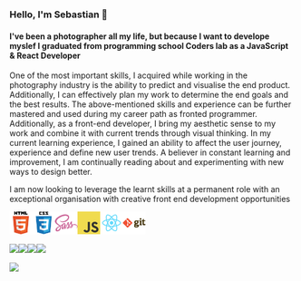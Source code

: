 ### Hello, I'm Sebastian 👋

#### I've been a photographer all my life, but because I want to develope myslef I graduated from programming school Coders lab as a JavaScript & React Developer

One of the most important skills, I acquired while working in the photography industry is the ability to predict and visualise the end product. Additionally, I can effectively plan my work to determine the end goals and the best results. The above-mentioned skills and experience can be further mastered and used during my career path as fronted programmer. Additionally, as a front-end developer, I bring my aesthetic sense to my work and combine it with current trends through visual thinking. In my current learning experience, I gained an ability to affect the user journey, experience and define new user trends. A believer in constant learning and improvement, I am continually reading about and experimenting with new ways to design better.

I am now looking to leverage the learnt skills at a permanent role with an exceptional
organisation with creative front end development opportunities

<img src="https://raw.githubusercontent.com/github/explore/80688e429a7d4ef2fca1e82350fe8e3517d3494d/topics/html/html.png" height="40"><img src="https://raw.githubusercontent.com/github/explore/80688e429a7d4ef2fca1e82350fe8e3517d3494d/topics/css/css.png" height="40"><img src="https://raw.githubusercontent.com/github/explore/80688e429a7d4ef2fca1e82350fe8e3517d3494d/topics/sass/sass.png" height="40"><img src="https://raw.githubusercontent.com/github/explore/80688e429a7d4ef2fca1e82350fe8e3517d3494d/topics/javascript/javascript.png" height="40"><img src="https://raw.githubusercontent.com/github/explore/80688e429a7d4ef2fca1e82350fe8e3517d3494d/topics/react/react.png" height="40"><img src="https://raw.githubusercontent.com/github/explore/80688e429a7d4ef2fca1e82350fe8e3517d3494d/topics/git/git.png" height="40">

<img src="https://www.svgrepo.com/show/65070/adobe-photoshop.svg" height="30"><img src="https://www.svgrepo.com/show/90996/adobe-lightroom.svg" height="30"><img src="https://www.svgrepo.com/show/303185/premiere-cc-logo.svg" height="30"><img src="https://upload.wikimedia.org/wikipedia/commons/3/34/Capture-one-logo.svg" height="30">

<img src="https://github-readme-stats.vercel.app/api?username=Kenseikun&&show_icons=true&title_color=ffffff&icon_color=bb2acf&text_color=daf7dc&bg_color=151515">
